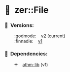 # :new_moon_with_face:  zer::File

### :scroll:  Versions:
        :godmode:    [v2](https://github.com/ZERDICORP/file-lib/tree/v2) (current)</br>
        :finnadie:    [v1](https://github.com/ZERDICORP/file-lib/tree/v1)

### :couple_with_heart:  Dependencies:
        :heavy_plus_sign:    [athm-lib](https://github.com/ZERDICORP/athm-lib/tree/v1) (v1)
